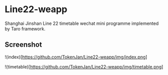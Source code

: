 # Line22-weapp
Shanghai Jinshan Line 22 timetable wechat mini programme implemented by Taro framework.

## Screenshot

!(index)[https://github.com/TokenJan/Line22-weapp/img/index.png]

!(timetable)[https://github.com/TokenJan/Line22-weapp/img/timetable.png]